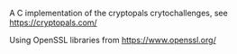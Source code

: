 A C implementation of the cryptopals crytochallenges, see https://cryptopals.com/

Using OpenSSL libraries from https://www.openssl.org/
